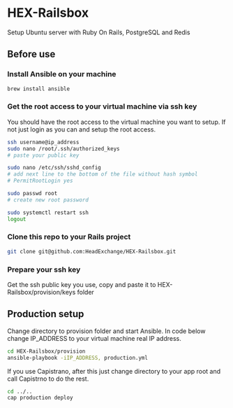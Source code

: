 # HEX-Railsbox

Setup Ubuntu server with Ruby On Rails, PostgreSQL and Redis

## Before use

### Install Ansible on your machine

```bash
brew install ansible
```

### Get the root access to your virtual machine via ssh key

You should have the root access to the virtual machine you want to setup. If not just login as you can and setup the root access.

```bash
ssh username@ip_address
sudo nano /root/.ssh/authorized_keys
# paste your public key

sudo nano /etc/ssh/sshd_config
# add next line to the bottom of the file without hash symbol
# PermitRootLogin yes

sudo passwd root
# create new root password

sudo systemctl restart ssh
logout
```

### Clone this repo to your Rails project

```bash
git clone git@github.com:HeadExchange/HEX-Railsbox.git
```

### Prepare your ssh key

Get the ssh public key you use, copy and paste it to HEX-Railsbox/provision/keys folder

## Production setup

Change directory to provision folder and start Ansible. In code below change IP_ADDRESS to your virtual machine real IP address.

```bash
cd HEX-Railsbox/provision
ansible-playbook -iIP_ADDRESS, production.yml
```

If you use Capistrano, after this just change directory to your app root and call Capistrno to do the rest.

```bash
cd ../..
cap production deploy
```
